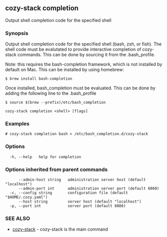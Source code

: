 ## cozy-stack completion

Output shell completion code for the specified shell

### Synopsis


Output shell completion code for the specified shell (bash, zsh, or fish). The
shell code must be evalutated to provide interactive completion of cozy-stack
commands.  This can be done by sourcing it from the .bash_profile.

Note: this requires the bash-completion framework, which is not installed by
default on Mac.  This can be installed by using homebrew:

    $ brew install bash-completion

Once installed, bash_completion must be evaluated.  This can be done by adding the
following line to the .bash_profile

    $ source $(brew --prefix)/etc/bash_completion

```
cozy-stack completion <shell> [flags]
```

### Examples

```
# cozy-stack completion bash > /etc/bash_completion.d/cozy-stack
```

### Options

```
  -h, --help   help for completion
```

### Options inherited from parent commands

```
      --admin-host string   administration server host (default "localhost")
      --admin-port int      administration server port (default 6060)
  -c, --config string       configuration file (default "$HOME/.cozy.yaml")
      --host string         server host (default "localhost")
  -p, --port int            server port (default 8080)
```

### SEE ALSO

* [cozy-stack](cozy-stack.md)	 - cozy-stack is the main command

